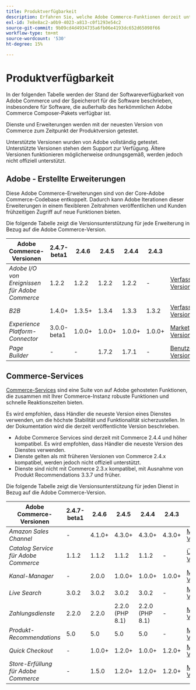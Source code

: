 ```yaml
---
title: Produktverfügbarkeit
description: Erfahren Sie, welche Adobe Commerce-Funktionen derzeit unterstützt werden, und überprüfen Sie deren Kompatibilität mit bestimmten Adobe Commerce-Versionen.
exl-id: 7e8e8ac2-a0b9-4023-a813-c0f1293e54c2
source-git-commit: 9b09cd4d4934735a6fb06e4193dc652d65098f66
workflow-type: tm+mt
source-wordcount: '530'
ht-degree: 15%

---
```


# Produktverfügbarkeit

In der folgenden Tabelle werden der Stand der Softwareverfügbarkeit von Adobe Commerce und der Speicherort für die Software beschrieben, insbesondere für Software, die außerhalb des herkömmlichen Adobe Commerce Composer-Pakets verfügbar ist.

Dienste und Erweiterungen werden mit der neuesten Version von Commerce zum Zeitpunkt der Produktversion getestet.

Unterstützte Versionen wurden von Adobe vollständig getestet. Unterstützte Versionen stehen dem Support zur Verfügung. Ältere Versionen funktionieren möglicherweise ordnungsgemäß, werden jedoch nicht offiziell unterstützt.

## Adobe - Erstellte Erweiterungen

Diese Adobe Commerce-Erweiterungen sind von der Core-Adobe Commerce-Codebase entkoppelt. Dadurch kann Adobe Iterationen dieser Erweiterungen in einem flexibleren Zeitrahmen veröffentlichen und Kunden frühzeitigen Zugriff auf neue Funktionen bieten.


Die folgende Tabelle zeigt die Versionsunterstützung für jede Erweiterung in Bezug auf die Adobe Commerce-Version.

| **Adobe Commerce-Versionen** | 2.4.7-beta1 | 2.4.6 | 2.4.5 | 2.4.4 | 2.4.3 |                                                                                                                                                                                                                                          |
|----------------------------------------|-------------|--------|--------|--------|--------|------------------------------------------------------------------------------------------------------------------------------------------------------------------------------------------------------------------------------------------|
| _Adobe I/O von Ereignissen für Adobe Commerce_ | 1.2.2 | 1.2.2 | 1.2.2 | 1.2.2 | - | [Verfasser](https://developer.adobe.com/commerce/events/get-started/installation/) <br/>[Versionshinweise](https://developer.adobe.com/commerce/events/get-started/release-notes/) |
| _B2B_ | 1.4.0+ | 1.3.5+ | 1.3.4 | 1.3.3 | 1.3.2 | [Verfasser](https://experienceleague.adobe.com/docs/commerce-admin/b2b/install.html) <br/> [Versionshinweise](https://experienceleague.adobe.com/docs/commerce-admin/b2b/release-notes.html) |
| _Experience Platform-Connector_ | 3.0.0-beta1 | 1.0.0+ | 1.0.0+ | 1.0.0+ | 1.0.0+ | [Marketplace](https://commercemarketplace.adobe.com/magento-experience-platform-connector.html)<br/>[Versionshinweise](https://experienceleague.adobe.com/docs/commerce-merchant-services/experience-platform-connector/release-notes.html) |
| _Page Builder_ | - | - | 1.7.2 | 1.7.1 | - | [Benutzerhandbuch](https://experienceleague.adobe.com/docs/commerce-admin/page-builder/guide-overview.html)<br/> [Versionshinweise](https://experienceleague.adobe.com/docs/commerce-admin/page-builder/release-notes.html) |

## Commerce-Services

[Commerce-Services](https://experienceleague.adobe.com/docs/commerce-merchant-services/user-guides/home.html) sind eine Suite von auf Adobe gehosteten Funktionen, die zusammen mit Ihrer Commerce-Instanz robuste Funktionen und schnelle Reaktionszeiten bieten.

Es wird empfohlen, dass Händler die neueste Version eines Dienstes verwenden, um die höchste Stabilität und Funktionalität sicherzustellen. In der Dokumentation wird die derzeit veröffentlichte Version beschrieben.

* Adobe Commerce Services sind derzeit mit Commerce 2.4.4 und höher kompatibel. Es wird empfohlen, dass Händler die neueste Version des Dienstes verwenden.
* Dienste gelten als mit früheren Versionen von Commerce 2.4.x kompatibel, werden jedoch nicht offiziell unterstützt.
* Dienste sind nicht mit Commerce 2.3.x kompatibel, mit Ausnahme von Produkt Recommendations 3.3.7 und früher.

Die folgende Tabelle zeigt die Versionsunterstützung für jeden Dienst in Bezug auf die Adobe Commerce-Version.

| **Adobe Commerce-Versionen** | 2.4.7-beta1 | 2.4.6 | 2.4.5 | 2.4.4 | 2.4.3 |                                                                                                                                                                                                                                                |
|--------------------------------------|-------------|--------|--------|--------|--------|------------------------------------------------------------------------------------------------------------------------------------------------------------------------------------------------------------------------------------------------|
| _Amazon Sales Channel_ | - | 4.1.0+ | 4.3.0+ | 4.3.0+ | 4.3.0+ | [Marketplace](https://commercemarketplace.adobe.com/magento-module-amazon.html)<br/> [Versionshinweise](https://experienceleague.adobe.com/docs/commerce-channels/amazon/release-notes.html) |
| _Catalog Service für Adobe Commerce_ | 1.1.2 | 1.1.2 | 1.1.2 | 1.1.2 | - | [Übersicht](https://experienceleague.adobe.com/docs/commerce-merchant-services/catalog-service/guide-overview.html)<br/> [Versionshinweise](https://experienceleague.adobe.com/docs/commerce-merchant-services/catalog-service/release-notes.html) |
| _Kanal-Manager_ | - | 2.0.0 | 1.0.0+ | 1.0.0+ | 1.0.0+ | [Marketplace](https://commercemarketplace.adobe.com/magento-channel-manager.html)<br/> [Versionshinweise](https://experienceleague.adobe.com/docs/commerce-channels/channel-manager/release-notes.html) |
| _Live Search_ | 3.0.2 | 3.0.2 | 3.0.2 | 3.0.2 | - | [Marketplace](https://commercemarketplace.adobe.com/magento-live-search.html)<br/>[Versionshinweise](https://experienceleague.adobe.com/docs/commerce-merchant-services/live-search/release-notes.html) |
| _Zahlungsdienste_ | 2.2.0 | 2.2.0 | 2.2.0 (PHP 8.1) | 2.2.0 (PHP 8.1) | - | [Marketplace](https://commercemarketplace.adobe.com/magento-payment-services.html)<br/> [Versionshinweise](https://commercemarketplace.adobe.com/magento-payment-services.html) |
| _Produkt-Recommendations_ | 5.0 | 5.0 | 5.0 | 5.0 | - | [Marketplace](https://commercemarketplace.adobe.com/magento-product-recommendations.html)<br/> [Versionshinweise](https://experienceleague.adobe.com/docs/commerce-merchant-services/product-recommendations/release-notes.html) |
| _Quick Checkout_ | - | 1.0.0+ | 1.2.0+ | 1.0.0+ | 1.2.0+ | [Marketplace](https://commercemarketplace.adobe.com/magento-quick-checkout.html)<br/> [Versionshinweise](https://experienceleague.adobe.com/docs/commerce-merchant-services/product-recommendations/release-notes.html) |
| _Store-Erfüllung für Adobe Commerce_ | - | 1.5.0 | 1.2.0+ | 1.2.0+ | 1.2.0+ | [Marketplace](https://commercemarketplace.adobe.com/store-fulfillment-magento-walmart.html)<br/> [Versionshinweise](https://experienceleague.adobe.com/docs/commerce-merchant-services/store-fulfillment/release-notes.html) |
